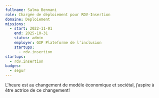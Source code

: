 ```yaml
---
fullname: Salma Bennani
role: Chargée de déploiement pour RDV-Insertion
domaine: Déploiement
missions:
  - start: 2022-11-01
    end: 2025-10-31
    status: admin
    employer: GIP Plateforme de l’inclusion
    startups:
      - rdv.insertion
startups:
  - rdv.insertion
badges:
  - segur
---
```

L'heure est au changement de modèle économique et sociétal, j’aspire à être actrice de ce changement!